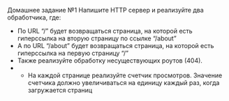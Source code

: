 Домашнее задание №1
Напишите HTTP сервер и реализуйте два обработчика, где:
- По URL “/” будет возвращаться страница, на которой есть гиперссылка на
вторую страницу по ссылке “/about”
- А по URL “/about” будет возвращаться страница, на которой есть гиперссылка
на первую страницу “/”
- Также реализуйте обработку несуществующих роутов (404).
- * На каждой странице реализуйте счетчик просмотров. Значение счетчика
должно увеличиваться на единицу каждый раз, когда загружается страниц
